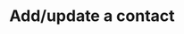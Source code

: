 ---
title: Add/update a contact
excerpt: >-
  Creates or updates contacts in real-time. <a
  href="https://docs.yespo.io/docs/adding-new-users">Details ></a>.<br/>The
  guide on bulk contact uploading and updating is available <a
  href="https://docs.yespo.io/docs/uploading-file-with-user-profile-data">at the
  link</a>.<br/><a
  href="https://docs.yespo.io/reference/addupdate-a-contact-request-example">Request
  example</a>.
api:
  file: yespo.json
  operationId: addContact
hidden: false
---